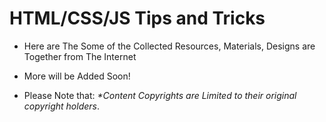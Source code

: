 # HTML/CSS/JS Tips and Tricks

- Here are The Some of the Collected Resources, Materials, Designs are Together from The Internet

- More will be Added Soon!

- Please Note that: *\*Content Copyrights are Limited to their original copyright holders*.